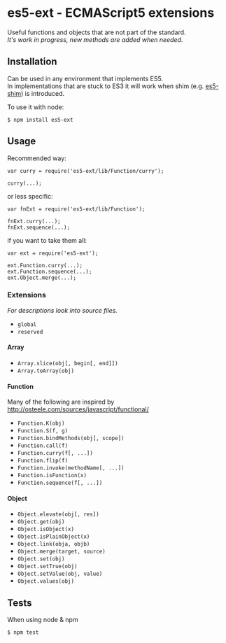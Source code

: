 # es5-ext - ECMAScript5 extensions

Useful functions and objects that are not part of the standard.  
_It's work in progress, new methods are added when needed._

## Installation

Can be used in any environment that implements ES5.  
In implementations that are stuck to ES3 it will work when shim (e.g. [es5-shim](https://github.com/kriskowal/es5-shim)) is introduced.

To use it with node:

	$ npm install es5-ext

## Usage

Recommended way:

	var curry = require('es5-ext/lib/Function/curry');

	curry(...);

or less specific:

	var fnExt = require('es5-ext/lib/Function');

	fnExt.curry(...);
	fnExt.sequence(...);

if you want to take them all:

	var ext = require('es5-ext');

	ext.Function.curry(...);
	ext.Function.sequence(...);
	ext.Object.merge(...);

### Extensions

_For descriptions look into source files._

* `global`
* `reserved`

#### Array

* `Array.slice(obj[, begin[, end]])`
* `Array.toArray(obj)`

#### Function

Many of the following are inspired by
http://osteele.com/sources/javascript/functional/

* `Function.K(obj)`
* `Function.S(f, g)`
* `Function.bindMethods(obj[, scope])`
* `Function.call(f)`
* `Function.curry(f[, ...])`
* `Function.flip(f)`
* `Function.invoke(methodName[, ...])`
* `Function.isFunction(x)`
* `Function.sequence(f[, ...])`

#### Object

* `Object.elevate(obj[, res])`
* `Object.get(obj)`
* `Object.isObject(x)`
* `Object.isPlainObject(x)`
* `Object.link(obja, objb)`
* `Object.merge(target, source)`
* `Object.set(obj)`
* `Object.setTrue(obj)`
* `Object.setValue(obj, value)`
* `Object.values(obj)`

## Tests

When using node &amp; npm

	$ npm test
